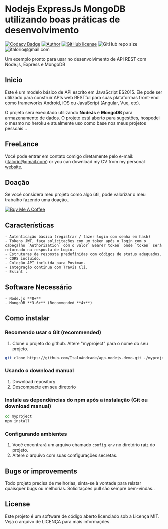 # Nodejs ExpressJs MongoDB utilizando  boas práticas de desenvolvimento

[![Codacy Badge](https://api.codacy.com/project/badge/Grade/3574d6cb24e94649a2bda0a1b8ce4817)](https://app.codacy.com/gh/ItaloAndrade/app-nodejs-demo?utm_source=github.com&utm_medium=referral&utm_content=ItaloAndrade/app-nodejs-demo&utm_campaign=Badge_Grade_Settings)
[![Author](https://img.shields.io/badge/author-italoandrade.develop%40gmail.com-blue)](mailto:italorio@gmail.com "italoandrade.developer@gmail.com") [![GitHub license](https://img.shields.io/github/license/maitraysuthar/rest-api-nodejs-mongodb.svg)](https://github.com/maitraysuthar/rest-api-nodejs-mongodb/blob/master/LICENSE) ![GitHub repo size](https://img.shields.io/badge/repo%20size-900kb-yellow)  ![italorio@gmail.com](https://img.shields.io/badge/build-pass-green)

Um exemplo pronto para usar no desenvolvimento de API REST com Node.js, Express e MongoDB

## Inicio

Este é um modelo básico de API escrito em JavaScript ES2015. Ele pode ser utilizado para construir APIs web RESTful para suas plataformas front-end como frameworks Android, iOS ou JavaScript (Angular, Vue, etc).

O projeto será executado utilizando  **NodeJs** e **MongoDB** para armazenamento de dados. O projeto está aberto para sugestões, hospedei o mesmo no heroku  e atualmente uso como base nos  meus projetos pessoais  ..

## FreeLance
Você pode entrar em contato comigo diretamente pelo e-mail: ([italorio@gmail.com](mailto:italorio@gmail.com "italorio@gmail.com")) or you can download my CV from my personal [website](https://italo.andrade.github.io/portfolio/).

## Doação

Se você considera meu projeto como algo útil, pode  valorizar o meu trabalho fazendo uma doação..

<a href="https://www.buymeacoffee.com/italo.andrade" target="_blank"><img src="https://bmc-cdn.nyc3.digitaloceanspaces.com/BMC-button-images/custom_images/orange_img.png" alt="Buy Me A Coffee" style="height: auto !important;width: auto !important;" ></a>

## Características

    - Autenticação básica (registrar / fazer login com senha em hash)
    - Tokens JWT, faça solicitações com um token após o login com o cabeçalho `Authorization` com o valor` Bearer token` onde `token` será retornado na resposta de Login.
    - Estruturas de resposta predefinidas com códigos de status adequados.
    - CORS incluído.
    - Coleção API incluída para Postman.
    - Integração continua com Travis Cli.
    - Eslint .
 
## Software Necessário

    - Node.js **8+**
    - MongoDB **3.6+** (Recommended **4+**)

## Como instalar

### Recomendo usar o Git (recommended)

1.  Clone o projeto do github. Altere "myproject" para o nome do seu projeto.

```bash
git clone https://github.com/ItaloAndrade/app-nodejs-demo.git ./myproject
```

### Usando o  download manual

1.  Download repository
2.  Descompacte em seu diretorio 

### Instale as dependências do npm após a instalação (Git ou download manual)

```bash
cd myproject
npm install
```

### Configurando ambientes

1.  Você encontrará um arquivo chamado `config.env` no diretório raiz do projeto.
2.  Altere o arquivo com suas configurações secretas.

## Bugs or improvements

Todo projeto precisa de melhorias, sinta-se à vontade para relatar quaisquer bugs ou melhorias. Solicitações pull são sempre bem-vindas..

## License

Este projeto é um software de código aberto licenciado sob a Licença MIT. Veja o arquivo de LICENÇA para mais informações.